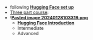 - following **[Hugging Face set up](../notes/Hugging_Face_set_up)**
- [Three part course](https://huggingface.co/learn/nlp-course/chapter1/1): 
- !**[Pasted image 20240128103319.png](../notes/Pasted_image_20240128103319.png)**
	- **[Hugging Face Introduction](../notes/Hugging_Face_Introduction)**
	- Intermediate
	- Advanced